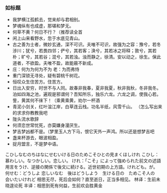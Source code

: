 ### 如标题

- 我梦横江孤鹤去，觉来却与君相别。
- 梦魂纵有也成虚，那堪和梦无。
- 何草不黄？何日不行？（推荐读全首
- 闲上山来看野水，忽于水底见青山。
- 古之善为士者，微妙玄通，深不可识。夫唯不可识，故强为之容：豫兮，若冬涉川；犹兮，若畏四邻；俨兮，其若客；涣兮，其若冰之将释；敦兮，其若朴；旷兮，其若谷；混兮，其若浊。浊而静之，徐清。安以动之，徐生。保此道者，不欲盈。夫唯不盈，故能蔽不新成。
- 庄：何为为何为不为 老：为而弗恃
- 重门深锁无寻处，疑有碧桃千树花。
- 恒叹众生住苦方。住苦方。
- 日出入安穷，时世不与人同。故春非我春，夏非我夏，秋非我秋，冬非我冬。泊如四海之池，遍观是邪谓何？吾知所乐，独乐六龙。六龙之调，使我心若。訾，黄其何不徕下！（乘黄乘黄，劝尔一杯酒
- 青泥小剑关，红叶湓江岸，白草连云栈。功名半纸，风雪千山。 （怎么写出来的求求你教教我吧
- 陇头流水歌辞
- 何须恋世常忧死，亦莫嫌身漫厌生。
- 梦吉梦凶都不是。（梦里玉人方下马，恨它天外一声鸿。所以还是想梦吉吧
- 盏来杯游去，眼波相盈。
- 捉月盟言，不是梦中语。


こひしなむのちはなにせむいける日のためこそひとの見まくほしけれ
こひし：慕わしい。なつかしい。恋しい。
けれ：「こそ」によって強められた前文の述語用言をうけ、逆接の関係で後文に続ける。近世初期の上方語。けれども。が。
何せむ：どうしよ
恋しいなむ　後はどうしよう　生ける日の　ためこそ人の　会いたいけれど
相思无尽，死后会如何？直至逝日，正当多相见。
林译：生前未晓遑论死
丰译：相思到死有何益，生前欢会胜黄金